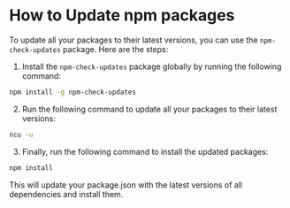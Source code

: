 # How to Update npm packages

To update all your packages to their latest versions, you can use the `npm-check-updates` package. Here are the steps:

1. Install the `npm-check-updates` package globally by running the following command:

```bash
npm install -g npm-check-updates
```

2. Run the following command to update all your packages to their latest versions:

```bash
ncu -u
```

3. Finally, run the following command to install the updated packages:

```bash
npm install
```

This will update your package.json with the latest versions of all dependencies and install them.
